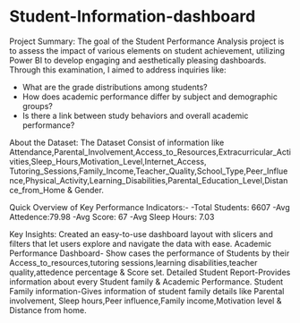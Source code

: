 # Student-Information-dashboard
Project Summary:
The goal of the Student Performance Analysis project is to assess the impact of various elements on student achievement, utilizing Power BI to develop engaging and aesthetically pleasing dashboards. Through this examination, I aimed to address inquiries like:
- What are the grade distributions among students?
- How does academic performance differ by subject and demographic groups?
- Is there a link between study behaviors and overall academic performance?

About the Dataset:
The Dataset Consist of information like Attendance,Parental_Involvement,Access_to_Resources,Extracurricular_Activities,Sleep_Hours,Motivation_Level,Internet_Access,
Tutoring_Sessions,Family_Income,Teacher_Quality,School_Type,Peer_Influence,Physical_Activity,Learning_Disabilities,Parental_Education_Level,Distance_from_Home & Gender.

Quick Overview of Key Performance Indicators:-
-Total Students: 6607
-Avg Attedence:79.98
-Avg Score: 67
-Avg Sleep Hours: 7.03

Key Insights:
Created an easy-to-use dashboard layout with slicers and filters that let users explore and navigate the data with ease.
Academic Performance Dashboard- Show cases the performance of Students by their Access_to_resources,tutoring sessions,learning disabilities,teacher quality,attedence percentage & Score set.
Detailed Student Report-Provides information about every Student family & Academic Performance.
Student Family information-Gives information of student family details like Parental involvement, Sleep hours,Peer influence,Family income,Motivation level & Distance from home.
